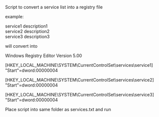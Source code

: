 Script to convert a service list into a registry file  


example:

service1	description1  
service2	description2  
service3	description3  

will convert into

Windows Registry Editor Version 5.00  

[HKEY_LOCAL_MACHINE\SYSTEM\CurrentControlSet\services\service1]  
"Start"=dword:00000004

[HKEY_LOCAL_MACHINE\SYSTEM\CurrentControlSet\services\service2]  
"Start"=dword:00000004

[HKEY_LOCAL_MACHINE\SYSTEM\CurrentControlSet\services\service3]  
"Start"=dword:00000004

Place script into same folder as services.txt and run
